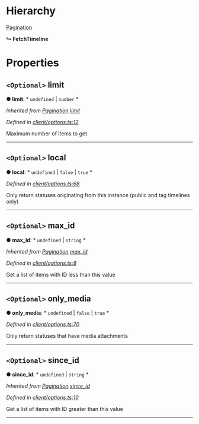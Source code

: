 

# Hierarchy

 [Pagination](_client_options_.pagination.md)

**↳ FetchTimeline**

# Properties

<a id="limit"></a>

## `<Optional>` limit

**● limit**: * `undefined` &#124; `number`
*

*Inherited from [Pagination](_client_options_.pagination.md).[limit](_client_options_.pagination.md#limit)*

*Defined in [client/options.ts:12](https://github.com/lagunehq/core/blob/31cfc86/src/client/options.ts#L12)*

Maximum number of items to get

___
<a id="local"></a>

## `<Optional>` local

**● local**: * `undefined` &#124; `false` &#124; `true`
*

*Defined in [client/options.ts:68](https://github.com/lagunehq/core/blob/31cfc86/src/client/options.ts#L68)*

Only return statuses originating from this instance (public and tag timelines only)

___
<a id="max_id"></a>

## `<Optional>` max_id

**● max_id**: * `undefined` &#124; `string`
*

*Inherited from [Pagination](_client_options_.pagination.md).[max_id](_client_options_.pagination.md#max_id)*

*Defined in [client/options.ts:8](https://github.com/lagunehq/core/blob/31cfc86/src/client/options.ts#L8)*

Get a list of items with ID less than this value

___
<a id="only_media"></a>

## `<Optional>` only_media

**● only_media**: * `undefined` &#124; `false` &#124; `true`
*

*Defined in [client/options.ts:70](https://github.com/lagunehq/core/blob/31cfc86/src/client/options.ts#L70)*

Only return statuses that have media attachments

___
<a id="since_id"></a>

## `<Optional>` since_id

**● since_id**: * `undefined` &#124; `string`
*

*Inherited from [Pagination](_client_options_.pagination.md).[since_id](_client_options_.pagination.md#since_id)*

*Defined in [client/options.ts:10](https://github.com/lagunehq/core/blob/31cfc86/src/client/options.ts#L10)*

Get a list of items with ID greater than this value

___

